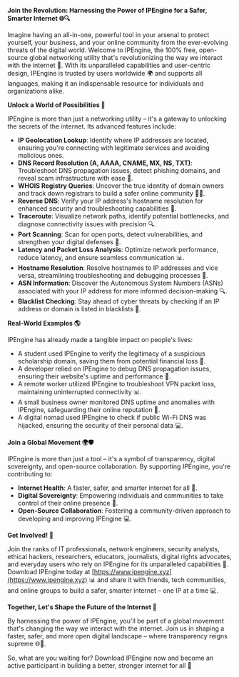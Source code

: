 **Join the Revolution: Harnessing the Power of IPEngine for a Safer, Smarter Internet 🌐🔍**

Imagine having an all-in-one, powerful tool in your arsenal to protect yourself, your business, and your online community from the ever-evolving threats of the digital world. Welcome to IPEngine, the 100% free, open-source global networking utility that's revolutionizing the way we interact with the internet 🚀. With its unparalleled capabilities and user-centric design, IPEngine is trusted by users worldwide 🌍 and supports all languages, making it an indispensable resource for individuals and organizations alike.

**Unlock a World of Possibilities 📡**

IPEngine is more than just a networking utility – it's a gateway to unlocking the secrets of the internet. Its advanced features include:

*   **IP Geolocation Lookup**: Identify where IP addresses are located, ensuring you're connecting with legitimate services and avoiding malicious ones.
*   **DNS Record Resolution (A, AAAA, CNAME, MX, NS, TXT)**: Troubleshoot DNS propagation issues, detect phishing domains, and reveal scam infrastructure with ease 🚨.
*   **WHOIS Registry Queries**: Uncover the true identity of domain owners and track down registrars to build a safer online community 👮‍♀️.
*   **Reverse DNS**: Verify your IP address's hostname resolution for enhanced security and troubleshooting capabilities 🔑.
*   **Traceroute**: Visualize network paths, identify potential bottlenecks, and diagnose connectivity issues with precision 🔍.
*   **Port Scanning**: Scan for open ports, detect vulnerabilities, and strengthen your digital defenses 🚨.
*   **Latency and Packet Loss Analysis**: Optimize network performance, reduce latency, and ensure seamless communication 📊.
*   **Hostname Resolution**: Resolve hostnames to IP addresses and vice versa, streamlining troubleshooting and debugging processes 🤔.
*   **ASN Information**: Discover the Autonomous System Numbers (ASNs) associated with your IP address for more informed decision-making 🔍.
*   **Blacklist Checking**: Stay ahead of cyber threats by checking if an IP address or domain is listed in blacklists 🚫.

**Real-World Examples 🌎**

IPEngine has already made a tangible impact on people's lives:

*   A student used IPEngine to verify the legitimacy of a suspicious scholarship domain, saving them from potential financial loss 💸.
*   A developer relied on IPEngine to debug DNS propagation issues, ensuring their website's uptime and performance 🔌.
*   A remote worker utilized IPEngine to troubleshoot VPN packet loss, maintaining uninterrupted connectivity 📊.
*   A small business owner monitored DNS uptime and anomalies with IPEngine, safeguarding their online reputation 🏢.
*   A digital nomad used IPEngine to check if public Wi-Fi DNS was hijacked, ensuring the security of their personal data 💻.

**Join a Global Movement 🌍🛡️**

IPEngine is more than just a tool – it's a symbol of transparency, digital sovereignty, and open-source collaboration. By supporting IPEngine, you're contributing to:

*   **Internet Health**: A faster, safer, and smarter internet for all 🚀.
*   **Digital Sovereignty**: Empowering individuals and communities to take control of their online presence 🔑.
*   **Open-Source Collaboration**: Fostering a community-driven approach to developing and improving IPEngine 💻.

**Get Involved! 🤝**

Join the ranks of IT professionals, network engineers, security analysts, ethical hackers, researchers, educators, journalists, digital rights advocates, and everyday users who rely on IPEngine for its unparalleled capabilities 🔗. Download IPEngine today at [https://www.ipengine.xyz](https://www.ipengine.xyz) 📊 and share it with friends, tech communities, and online groups to build a safer, smarter internet – one IP at a time 💻.

**Together, Let's Shape the Future of the Internet 🔗**

By harnessing the power of IPEngine, you'll be part of a global movement that's changing the way we interact with the internet. Join us in shaping a faster, safer, and more open digital landscape – where transparency reigns supreme 🌐🔑.

So, what are you waiting for? Download IPEngine now and become an active participant in building a better, stronger internet for all 🚀